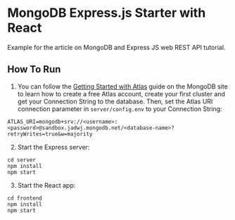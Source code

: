 # MongoDB Express.js Starter with React

Example for the article on MongoDB and Express JS web REST API tutorial.

## How To Run

1. You can follow the [Getting Started with Atlas](https://docs.atlas.mongodb.com/getting-started/) guide on the MongoDB site to learn how to create a free Atlas account, create your first cluster and get your Connection String to the database. 
Then, set the Atlas URI connection parameter in `server/config.env` to your Connection String:
```
ATLAS_URI=mongodb+srv://<username>:<password>@sandbox.jadwj.mongodb.net/<database-name>?retryWrites=true&w=majority
```

2. Start the Express server:
```
cd server
npm install
npm start
```

3. Start the React app:
```
cd frontend
npm install
npm start
```
